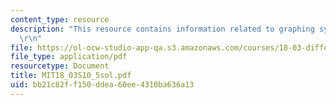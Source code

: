 ```yaml
---
content_type: resource
description: "This resource contains information related to graphing systems. \r\n\
  \r\n"
file: https://ol-ocw-studio-app-qa.s3.amazonaws.com/courses/18-03-differential-equations-spring-2010/bb21c82ff150ddea60ee4310ba636a13_MIT18_03S10_5sol.pdf
file_type: application/pdf
resourcetype: Document
title: MIT18_03S10_5sol.pdf
uid: bb21c82f-f150-ddea-60ee-4310ba636a13
---
```

